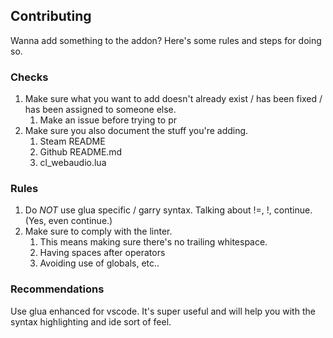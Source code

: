 ## Contributing
Wanna add something to the addon? Here's some rules and steps for doing so.

### Checks
1. Make sure what you want to add doesn't already exist / has been fixed / has been assigned to someone else.
   1. Make an issue before trying to pr
2. Make sure you also document the stuff you're adding.
   1. Steam README
   2. Github README.md
   3. cl_webaudio.lua

### Rules
1. Do *NOT* use glua specific / garry syntax. Talking about !=, !, continue. (Yes, even continue.)
2. Make sure to comply with the linter.
   1. This means making sure there's no trailing whitespace.
   2. Having spaces after operators
   3. Avoiding use of globals, etc..

### Recommendations
Use glua enhanced for vscode. It's super useful and will help you with the syntax highlighting and ide sort of feel.